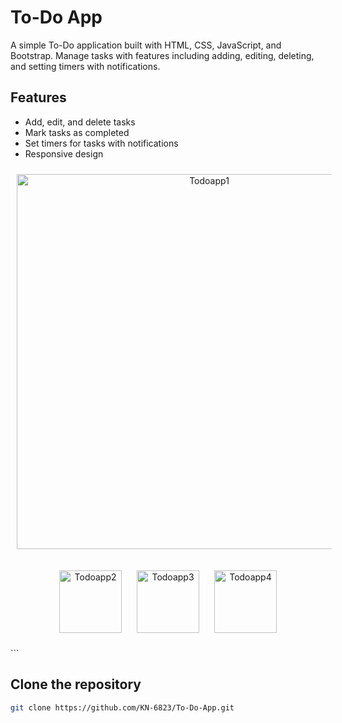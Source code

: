 # To-Do App

A simple To-Do application built with HTML, CSS, JavaScript, and Bootstrap. Manage tasks with features including adding, editing, deleting, and setting timers with notifications.

## Features

- Add, edit, and delete tasks
- Mark tasks as completed
- Set timers for tasks with notifications
- Responsive design

<p align="center">
  <img src="https://github.com/user-attachments/assets/33c4cc16-e507-40b2-803d-885fa3333af8" alt="Todoapp1" width="600" style="margin: 10px;"/>
</p>
<p align="center">
  <img src="https://github.com/user-attachments/assets/29b07e21-0070-442d-8d83-74354ba5b8aa" alt="Todoapp2" width="100" style="margin: 10px;"/>
  <img src="https://github.com/user-attachments/assets/510fd771-f0c2-4cb5-9c1b-3bd2b84ee714" alt="Todoapp3" width="100" style="margin: 10px;"/>
  <img src="https://github.com/user-attachments/assets/5e2afa5c-1240-40fb-ab6f-9bc75bf9041b" alt="Todoapp4" width="100" style="margin: 10px;"/>
</p>
```


## Clone the repository
```bash
git clone https://github.com/KN-6823/To-Do-App.git
